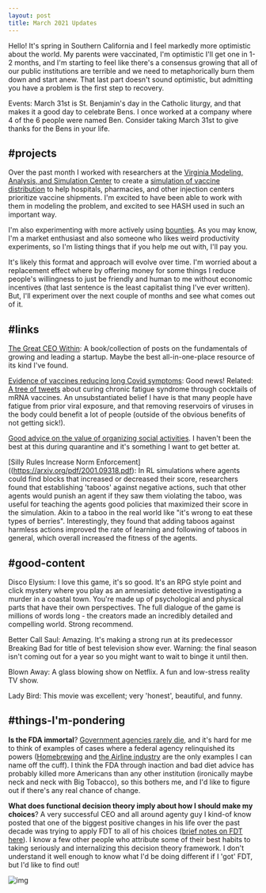 ```yaml
---
layout: post
title: March 2021 Updates
---
```


Hello! It's spring in Southern California and I feel markedly more optimistic about the world. My parents were vaccinated, I'm optimistic I'll get one in 1-2 months, and I'm starting to feel like there's a consensus growing that all of our public institutions are terrible and we need to metaphorically burn them down and start anew. That last part doesn't sound optimistic, but admitting you have a problem is the first step to recovery.

Events: March 31st is St. Benjamin's day in the Catholic liturgy, and that makes it a good day to celebrate Bens. I once worked at a company where 4 of the 6 people were named Ben. Consider taking March 31st to give thanks for the Bens in your life.

## #projects
Over the past month I worked with researchers at the [Virginia Modeling, Analysis, and Simulation Center](https://www.odu.edu/vmasc) to create a [simulation of vaccine distribution](https://hash.ai/blog/vaccine-distribution-scenario-modeling) to help hospitals, pharmacies, and other injection centers prioritize vaccine shipments. I'm excited to have been able to work with them in modeling the problem, and excited to see HASH used in such an important way.

I'm also experimenting with more actively using [bounties](https://bengoldhaber.com/posts/bounties). As you may know, I'm a market enthusiast and also someone who likes weird productivity experiments, so I'm listing things that if you help me out with, I'll pay you.

It's likely this format and approach will evolve over time. I'm worried about a replacement effect where by offering money for some things I reduce people's willingness to just be friendly and human to me without economic incentives (that last sentence is the least capitalist thing I've ever written). But, I'll experiment over the next couple of months and see what comes out of it.

## #links
[The Great CEO Within](https://docs.google.com/document/d/1ZJZbv4J6FZ8Dnb0JuMhJxTnwl-dwqx5xl0s65DE3wO8/edit?fbclid=IwAR2ze1paNBQnmDf518Bj2GKLeKZA3_VUdKzFx8IwgZXj5Vo2uEDk-iDxI48#heading=h.wurvunk0u667): A book/collection of posts on the fundamentals of growing and leading a startup. Maybe the best all-in-one-place resource of its kind I've found.

[Evidence of vaccines reducing long Covid symptoms](https://twitter.com/VirusesImmunity/status/1365051428302172162): Good news! Related: [A tree of tweets](https://treeverse.app/view/lcPQ0K8p) about curing chronic fatigue syndrome through cocktails of mRNA vaccines. An unsubstantiated belief I have is that many people have fatigue from prior viral exposure, and that removing reservoirs of viruses in the body could benefit a lot of people (outside of the obvious benefits of not getting sick!).

[Good advice on the value of organizing social activities](https://archive.vn/wip/kc06d). I haven't been the best at this during quarantine and it's something I want to get better at.

[Silly Rules Increase Norm Enforcement]((https://arxiv.org/pdf/2001.09318.pdf): In RL simulations where agents could find blocks that increased or decreased their score, researchers found that establishing 'taboos' against negative actions, such that other agents would punish an agent if they saw them violating the taboo, was useful for teaching the agents good policies that maximized their score in the simulation. Akin to a taboo in the real world like "it's wrong to eat these types of berries". Interestingly, they found that adding taboos against harmless actions improved the rate of learning and following of taboos in general, which overall increased the fitness of the agents.

## #good-content
Disco Elysium: I love this game, it's so good. It's an RPG style point and click mystery where you play as an amnesiatic detective investigating a murder in a coastal town. You're made up of psychological and physical parts that have their own perspectives. The full dialogue of the game is millions of words long - the creators made an incredibly detailed and compelling world. Strong recommend.

Better Call Saul: Amazing. It's making a strong run at its predecessor Breaking Bad for title of best television show ever. Warning: the final season isn't coming out for a year so you might want to wait to binge it until then.

Blown Away: A glass blowing show on Netflix. A fun and low-stress reality TV show.

Lady Bird: This movie was excellent; very 'honest', beautiful, and funny.

## #things-I'm-pondering

**Is the FDA immortal**? [Government agencies rarely die](https://www.gwern.net/docs/sociology/1976-kaufman-aregovernmentorganizationsimmortal.pdf), and it's hard for me to think of examples of cases where a federal agency relinquished its powers ([Homebrewing](https://archive.vn/wip/0NThV) and [the Airline industry](https://en.wikipedia.org/wiki/Airline_Deregulation_Act) are the only examples I can name off the cuff). I think the FDA through inaction and bad diet advice has probably killed more Americans than any other institution (ironically maybe neck and neck with Big Tobacco), so this bothers me, and I'd like to figure out if there's any real chance of change.

**What does functional decision theory imply about how I should make my choices**? A very successful CEO and all around agenty guy I kind-of know posted that one of the biggest positive changes in his life over the past decade was trying to apply FDT to all of his choices ([brief notes on FDT here](https://notes.bengoldhaber.com/notes/fdt)). I know a few other people who attribute some of their best habits to taking seriously and internalizing this decision theory framework. I don't understand it well enough to know what I'd be doing different if I 'got' FDT, but I'd like to find out!


![img](https://firebasestorage.googleapis.com/v0/b/firescript-577a2.appspot.com/o/imgs%2Fapp%2Fben%2FcC6RSmDXj1.png?alt=media&token=3ca188f6-26b0-496e-9641-ba942fed944b)